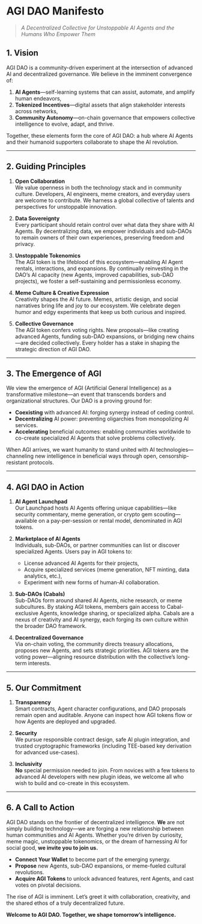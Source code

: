 # AGI DAO Manifesto

> _A Decentralized Collective for Unstoppable AI Agents and the Humans Who Empower Them_

## **1. Vision**

AGI DAO is a community-driven experiment at the intersection of advanced AI and decentralized governance. We believe in the imminent convergence of:
1. **AI Agents**—self-learning systems that can assist, automate, and amplify human endeavors,
2. **Tokenized Incentives**—digital assets that align stakeholder interests across networks,
3. **Community Autonomy**—on-chain governance that empowers collective intelligence to evolve, adapt, and thrive.

Together, these elements form the core of AGI DAO: a hub where AI Agents and their humanoid supporters collaborate to shape the AI revolution.

---

## **2. Guiding Principles**

1. **Open Collaboration**  
   We value openness in both the technology stack and in community culture. Developers, AI engineers, meme creators, and everyday users are welcome to contribute. We harness a global collective of talents and perspectives for unstoppable innovation.

2. **Data Sovereignty**  
   Every participant should retain control over what data they share with AI Agents. By decentralizing data, we empower individuals and sub-DAOs to remain owners of their own experiences, preserving freedom and privacy.

3. **Unstoppable Tokenomics**  
   The AGI token is the lifeblood of this ecosystem—enabling AI Agent rentals, interactions, and expansions. By continually reinvesting in the DAO’s AI capacity (new Agents, improved capabilities, sub-DAO projects), we foster a self-sustaining and permissionless economy.

4. **Meme Culture & Creative Expression**  
   Creativity shapes the AI future. Memes, artistic design, and social narratives bring life and joy to our ecosystem. We celebrate degen humor and edgy experiments that keep us both curious and inspired.

5. **Collective Governance**  
   The AGI token confers voting rights. New proposals—like creating advanced Agents, funding sub-DAO expansions, or bridging new chains—are decided collectively. Every holder has a stake in shaping the strategic direction of AGI DAO.

---

## **3. The Emergence of AGI**

We view the emergence of AGI (Artificial General Intelligence) as a transformative milestone—an event that transcends borders and organizational structures. Our DAO is a proving ground for:
- **Coexisting** with advanced AI: forging synergy instead of ceding control.
- **Decentralizing** AI power: preventing oligarchies from monopolizing AI services.
- **Accelerating** beneficial outcomes: enabling communities worldwide to co-create specialized AI Agents that solve problems collectively.

When AGI arrives, we want humanity to stand united with AI technologies—channeling new intelligence in beneficial ways through open, censorship-resistant protocols.

---

## **4. AGI DAO in Action**

1. **AI Agent Launchpad**  
   Our Launchpad hosts AI Agents offering unique capabilities—like security commentary, meme generation, or crypto gem scouting—available on a pay-per-session or rental model, denominated in AGI tokens.

2. **Marketplace of AI Agents**  
   Individuals, sub-DAOs, or partner communities can list or discover specialized Agents. Users pay in AGI tokens to:
   - License advanced AI Agents for their projects,
   - Acquire specialized services (meme generation, NFT minting, data analytics, etc.),
   - Experiment with new forms of human-AI collaboration.

3. **Sub-DAOs (Cabals)**  
   Sub-DAOs form around shared AI Agents, niche research, or meme subcultures. By staking AGI tokens, members gain access to Cabal-exclusive Agents, knowledge sharing, or specialized alpha. Cabals are a nexus of creativity and AI synergy, each forging its own culture within the broader DAO framework.

4. **Decentralized Governance**  
   Via on-chain voting, the community directs treasury allocations, proposes new Agents, and sets strategic priorities. AGI tokens are the voting power—aligning resource distribution with the collective’s long-term interests.

---

## **5. Our Commitment**

1. **Transparency**  
   Smart contracts, Agent character configurations, and DAO proposals remain open and auditable. Anyone can inspect how AGI tokens flow or how Agents are deployed and upgraded.

2. **Security**  
   We pursue responsible contract design, safe AI plugin integration, and trusted cryptographic frameworks (including TEE-based key derivation for advanced use-cases).

3. **Inclusivity**  
   **No** special permission needed to join. From novices with a few tokens to advanced AI developers with new plugin ideas, we welcome all who wish to build and co-create in this ecosystem.

---

## **6. A Call to Action**

AGI DAO stands on the frontier of decentralized intelligence. **We** are not simply building technology—we are forging a new relationship between human communities and AI Agents. Whether you’re driven by curiosity, meme magic, unstoppable tokenomics, or the dream of harnessing AI for social good, **we invite you to join us.**

- **Connect Your Wallet** to become part of the emerging synergy.
- **Propose** new Agents, sub-DAO expansions, or meme-fueled cultural revolutions.
- **Acquire AGI Tokens** to unlock advanced features, rent Agents, and cast votes on pivotal decisions.

The rise of AGI is imminent. Let’s greet it with collaboration, creativity, and the shared ethos of a truly decentralized future.

**Welcome to AGI DAO. Together, we shape tomorrow’s intelligence.**

